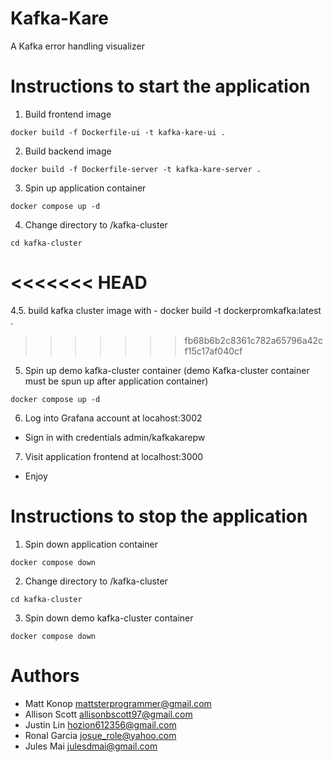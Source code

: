 # Kafka-Kare
A Kafka error handling visualizer 


# Instructions to start the application
1. Build frontend image
```
docker build -f Dockerfile-ui -t kafka-kare-ui .
```

2. Build backend image
```
docker build -f Dockerfile-server -t kafka-kare-server .
```

3. Spin up application container
```
docker compose up -d
```

4. Change directory to /kafka-cluster
```
cd kafka-cluster
```
<<<<<<< HEAD
=======

4.5. build kafka cluster image with 
    - docker build -t dockerpromkafka:latest .
>>>>>>> fb68b6b2c8361c782a65796a42cf15c17af040cf

5. Spin up demo kafka-cluster container (demo Kafka-cluster container must be spun up after application container)
```
docker compose up -d
```

6. Log into Grafana account at locahost:3002
- Sign in with credentials admin/kafkakarepw

7. Visit application frontend at localhost:3000
- Enjoy


# Instructions to stop the application
1. Spin down application container
```
docker compose down
```

2. Change directory to /kafka-cluster
```
cd kafka-cluster
```

3. Spin down demo kafka-cluster container
```
docker compose down
```


# Authors
- Matt Konop <mattsterprogrammer@gmail.com>
- Allison Scott <allisonbscott97@gmail.com>
- Justin Lin <hozion612356@gmail.com>
- Ronal Garcia <josue_role@yahoo.com>
- Jules Mai <julesdmai@gmail.com>